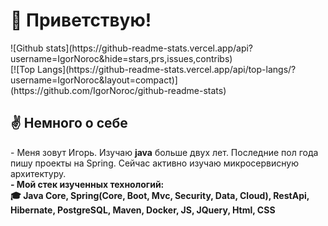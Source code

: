 <h1>👋 Приветствую!</h1>
![Github stats](https://github-readme-stats.vercel.app/api?username=IgorNoroc&hide=stars,prs,issues,contribs)<br>
[![Top Langs](https://github-readme-stats.vercel.app/api/top-langs/?username=IgorNoroc&layout=compact)](https://github.com/IgorNoroc/github-readme-stats)
<br>
<h2>✌️ Немного о себе </h2>
<p> - Меня зовут Игорь. Изучаю <b>java</b> больше двух лет. Последние пол года пишу проекты на Spring. Сейчас активно изучаю микросервисную архитектуру.
<br>
    <b>
    - Мой стек изученных технологий:<br>
       🎓 Java Core, Spring(Core, Boot, Mvc, Security, Data, Cloud), RestApi, Hibernate, PostgreSQL, Maven, Docker, JS, JQuery, Html, CSS 
    <b/>
    
</p>

<!---
IgorNoroc/IgorNoroc is a ✨ special ✨ repository because its `README.md` (this file) appears on your GitHub profile.
You can click the Preview link to take a look at your changes.
--->
